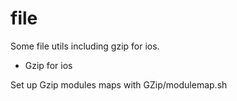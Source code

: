 # file

Some file utils including gzip for ios.

- Gzip for ios

Set up Gzip modules maps with GZip/modulemap.sh 